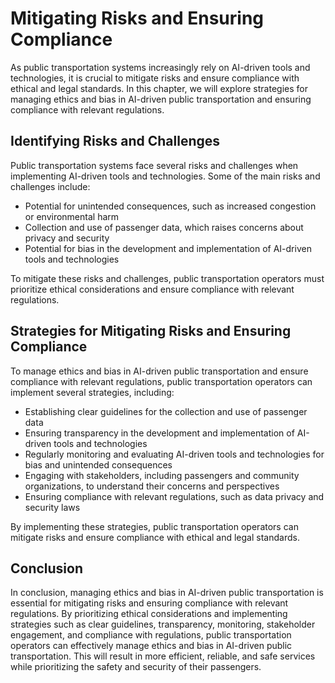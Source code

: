 Mitigating Risks and Ensuring Compliance
================================================================================================================

As public transportation systems increasingly rely on AI-driven tools and technologies, it is crucial to mitigate risks and ensure compliance with ethical and legal standards. In this chapter, we will explore strategies for managing ethics and bias in AI-driven public transportation and ensuring compliance with relevant regulations.

Identifying Risks and Challenges
--------------------------------

Public transportation systems face several risks and challenges when implementing AI-driven tools and technologies. Some of the main risks and challenges include:

* Potential for unintended consequences, such as increased congestion or environmental harm
* Collection and use of passenger data, which raises concerns about privacy and security
* Potential for bias in the development and implementation of AI-driven tools and technologies

To mitigate these risks and challenges, public transportation operators must prioritize ethical considerations and ensure compliance with relevant regulations.

Strategies for Mitigating Risks and Ensuring Compliance
-------------------------------------------------------

To manage ethics and bias in AI-driven public transportation and ensure compliance with relevant regulations, public transportation operators can implement several strategies, including:

* Establishing clear guidelines for the collection and use of passenger data
* Ensuring transparency in the development and implementation of AI-driven tools and technologies
* Regularly monitoring and evaluating AI-driven tools and technologies for bias and unintended consequences
* Engaging with stakeholders, including passengers and community organizations, to understand their concerns and perspectives
* Ensuring compliance with relevant regulations, such as data privacy and security laws

By implementing these strategies, public transportation operators can mitigate risks and ensure compliance with ethical and legal standards.

Conclusion
----------

In conclusion, managing ethics and bias in AI-driven public transportation is essential for mitigating risks and ensuring compliance with relevant regulations. By prioritizing ethical considerations and implementing strategies such as clear guidelines, transparency, monitoring, stakeholder engagement, and compliance with regulations, public transportation operators can effectively manage ethics and bias in AI-driven public transportation. This will result in more efficient, reliable, and safe services while prioritizing the safety and security of their passengers.
